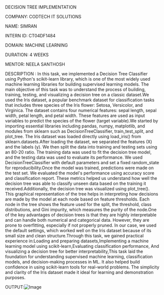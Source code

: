 DECISION TREE IMPLEMENTATION

COMPANY: CODTECH IT SOLUTIONS

NAME: SIMRAN

INTERN ID: CT04DF1484

DOMAIN: MACHINE LEARNING

DURATION: 4 WEEKS

MENTOR: NEELA SANTHOSH


DESCRIPTION : In this task, we implemented a Decision Tree Classifier using Python's scikit-learn library, which is one of the most widely used machine learning libraries for building supervised learning models. The main objective of this task was to understand the process of building, training, testing, and visualizing a decision tree on a classic dataset.We used the Iris dataset, a popular benchmark dataset for classification tasks that includes three species of the Iris flower: Setosa, Versicolor, and Virginica. The dataset contains four numerical features: sepal length, sepal width, petal length, and petal width. These features are used as input variables to predict the species of the flower (target variable).We started by importing essential libraries including pandas, numpy, matplotlib, and modules from sklearn such as DecisionTreeClassifier, train_test_split, and plot_tree. The Iris dataset was loaded directly using load_iris() from sklearn.datasets.After loading the dataset, we separated the features (X) and the labels (y). We then split the data into training and testing sets using an 80-20 ratio. The training data was used to fit the decision tree model, and the testing data was used to evaluate its performance. We used DecisionTreeClassifier with default parameters and set a fixed random_state for reproducibility.Once the model was trained, predictions were made on the test set. We evaluated the model's performance using accuracy score and classification report. These metrics helped us understand how well the decision tree was able to classify unseen data based on the training it received.Additionally, the decision tree was visualized using plot_tree(). This graphical representation of the tree helps in interpreting how decisions are made by the model at each node based on feature thresholds. Each node in the tree shows the feature used for the split, the threshold, class distributions, and Gini impurity, which measures the purity of the node.One of the key advantages of decision trees is that they are highly interpretable and can handle both numerical and categorical data. However, they are prone to overfitting, especially if not properly pruned. In our case, we used the default settings, which worked well on the Iris dataset because of its small size and clean structure.Through this task, we gained practical experience in:Loading and preparing datasets,Implementing a machine learning model using scikit-learn,Evaluating classification performance,
And visualizing a decision tree for better interpretability,This task laid the foundation for understanding supervised machine learning, classification models, and decision-making processes in ML. It also helped build confidence in using scikit-learn tools for real-world problems. The simplicity and clarity of the Iris dataset made it ideal for learning and demonstration purposes.

OUTPUT:![Image](https://github.com/user-attachments/assets/33e9cfce-ef6d-48ec-aa66-d2011545c400)

 

